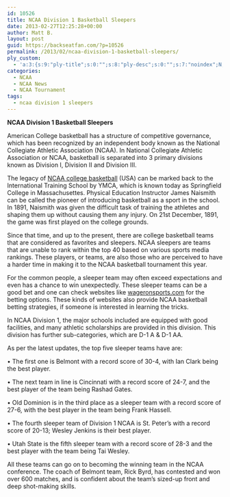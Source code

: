 ```yaml
---
id: 10526
title: NCAA Division 1 Basketball Sleepers
date: 2013-02-27T12:25:28+00:00
author: Matt B.
layout: post
guid: https://backseatfan.com/?p=10526
permalink: /2013/02/ncaa-division-1-basketball-sleepers/
ply_custom:
  - 'a:3:{s:9:"ply-title";s:0:"";s:8:"ply-desc";s:0:"";s:7:"noindex";N;}'
categories:
  - NCAA
  - NCAA News
  - NCAA Tournament
tags:
  - ncaa division 1 sleepers
---
```


<div class="entry">
  <p>
    <strong>NCAA Division 1 Basketball Sleepers</strong>
  </p>

  <p>
    American College basketball has a structure of competitive governance, which has been recognized by an independent body known as the National Collegiate Athletic Association (NCAA). In National Collegiate Athletic Association or NCAA, basketball is separated into 3 primary divisions known as Division I, Division II and Division III.
  </p>

  <p>
    The legacy of <a href="http://espn.go.com/mens-college-basketball/">NCAA college basketball</a> (USA) can be marked back to the International Training School by YMCA, which is known today as Springfield College in Massachusettes. Physical Education Instructor James Naismith can be called the pioneer of introducing basketball as a sport in the school. In 1891, Naismith was given the difficult task of training the athletes and shaping them up without causing them any injury. On 21st December, 1891, the game was first played on the college grounds.
  </p>

  <p>
    Since that time, and up to the present, there are college basketball teams that are considered as favorites and sleepers. NCAA sleepers are teams that are unable to rank within the top 40 based on various sports media rankings. These players, or teams, are also those who are perceived to have a harder time in making it to the NCAA basketball tournament this year.
  </p>

  <p>
    For the common people, a sleeper team may often exceed expectations and even has a chance to win unexpectedly. These sleeper teams can be a good bet and one can check websites like <a href="http://www.wageronsports.com/wagering-strategy/college-basketball">wageronsports.com</a> for the betting options. These kinds of websites also provide NCAA basketball betting strategies, if someone is interested in learning the tricks.
  </p>

  <p>
    In NCAA Division 1, the major schools included are equipped with good facilities, and many athletic scholarships are provided in this division. This division has further sub-categories, which are D-1 A & D-1 AA.
  </p>

  <p>
    As per the latest updates, the top five sleeper teams have are:
  </p>

  <p>
    • The first one is Belmont with a record score of 30-4, with Ian Clark being the best player.
  </p>

  <p>
    • The next team in line is Cincinnati with a record score of 24-7, and the best player of the team being Rashad Gates.
  </p>

  <p>
    • Old Dominion is in the third place as a sleeper team with a record score of 27-6, with the best player in the team being Frank Hassell.
  </p>

  <p>
    • The fourth sleeper team of Division 1 NCAA is St. Peter’s with a record score of 20-13; Wesley Jenkins is their best player.
  </p>

  <p>
    • Utah State is the fifth sleeper team with a record score of 28-3 and the best player with the team being Tai Wesley.
  </p>

  <p>
    All these teams can go on to becoming the winning team in the NCAA conference. The coach of Belmont team, Rick Byrd, has contested and won over 600 matches, and is confident about the team’s sized-up front and deep shot-making skills.
  </p>
</div>
